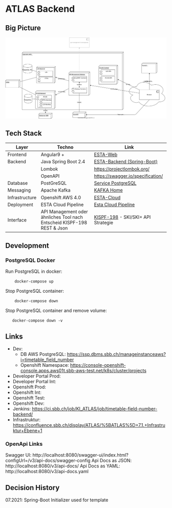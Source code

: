 # ATLAS Backend

## Big Picture
![ATLAS Big Picture](documentation/ATLAS_Infrastruktur.svg)
## Tech Stack 
| Layer     |  Techno    |  Link     |
|-----------|------------|-----------|
|Frontend   | Angular9 + | [ESTA-Web](https://confluence.sbb.ch/display/CLEW/ESTA-Web) |
|Backend    |Java Spring Boot 2.4 | [ESTA-Backend (Spring-Boot)](https://confluence.sbb.ch/pages/viewpage.action?pageId=1306395091) |
|           |Lombok | https://projectlombok.org/ |
|           |OpenAPI | https://swagger.io/specification/ |
|Database	|PostGreSQL| [Service PostgreSQL](https://confluence.sbb.ch/display/PLA/Service+PostgreSQL)|
|Messaging	|Apache Kafka| [KAFKA Home](https://confluence.sbb.ch/display/KAFKA/KAFKA+Home)|
|Infrastructure|	Openshift AWS 4.0| [ESTA-Cloud](https://confluence.sbb.ch/display/CLEW/ESTA-Cloud)|
|Deployment	|ESTA Cloud Pipeline| [Esta Cloud Pipeline](https://confluence.sbb.ch/display/CLEW/Esta+Cloud+Pipeline)|
|Interface|  API Management oder ähnliches Tool nach Entscheid KISPF-198 <br> REST & Json| [KISPF-198](https://flow.sbb.ch/browse/KISPF-198) - SKI/SKI+ API Strategie|        

## Development
### PostgreSQL Docker
Run PostgreSQL in docker:
~~~
    docker-compose up
~~~

Stop PostgreSQL container:
~~~
    docker-compose down
~~~

Stop PostgreSQL container and remove volume:
~~~
   docker-compose down -v 
~~~

## Links
* Dev:
  * DB AWS PostgreSQL: https://ssp.dbms.sbb.ch/manageinstanceaws?i=timetable_field_number
  * Openshift Namespace: https://console-openshift-console.apps.aws01t.sbb-aws-test.net/k8s/cluster/projects
* Developer Portal Prod:
* Developer Portal Int:
* Openshift Prod:
* Openshift Int:
* Openshift Test:
* Openshift Dev: 
* Jenkins: https://ci.sbb.ch/job/KI_ATLAS/job/timetable-field-number-backend/
* Infrastruktur: https://confluence.sbb.ch/display/ATLAS/%5BATLAS%5D+7.1.+Infrastruktur+Ebene+1

### OpenApi Links

Swagger UI: http://localhost:8080/swagger-ui/index.html?configUrl=/v3/api-docs/swagger-config
Api Docs as JSON: http://localhost:8080/v3/api-docs/
Api Docs as YAML: http://localhost:8080/v3/api-docs.yaml

## Decision History
07.2021: Spring-Boot Initializer used for template